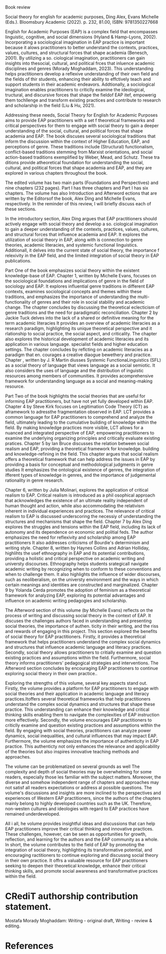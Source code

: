 Book review

Social theory for english for academic purposes, Ding Alex, Evans Michelle (Eds.). Bloomsbury Academic (2022). p. 232, 81.00, ISBN: 9781350227668

English for Academic Purposes (EAP) is a complex field that encompasses linguistic, cognitive, and social dimensions (Hyland & Hamp-Lyons, 2002). Incorporating a sociological imagination in EAP practice is important because it alows practitioners to better understand the contexts, practices, values, cultures, and structural forces that shape academia (Benesch, 2001). By utilizing a so. ciological imagination, practitioners can gain insights into thesocial, cultural, and political frces that inluence academic disciplines and genres (Morady Moghaddam, 2023). This understanding helps practitioners develop a reflexive understanding of their own field and the fields of thir students, enhancing their ability to effctively teach and support students in their academic endeavors. Addtionally, a sociological imagination enables practitioners to criticlly examine the ideological, tructural, and discursive forces that shape the fieldof EAP itef, empowerig them tochllenge and transform existing practices and contribute to research and scholarship in the field (Liu & Hu, 2021).

Addressing these needs, Social Theory for English for Academic Purposes aims to provide EAP practitioners with a set f theoretical frameworks and critical perspectives for them to engage with social theory to gain a deeper understanding of the social, cultural, and political forces that shape academia and EAP. The book discuses several sociological traditions that inform the discussion within the context of Higher Education, EAP, and perceptions of genre. These traditions include (Structural) functionalism, conflict-based traditions stemming from Marxist orientations, and social action-based traditions exemplified by Weber, Mead, and Schutz. These tra ditions provide atheoretical foundation for understanding the social, cultural, and political forces that shape academia and EAP, and they are explored in various chapters throughout the book.

The edited volume has two main parts (Foundations and Perspectives) and nine chapters (232 pages). Part I has three chapters and Part I has six chapters. The volume has also Introduction and Afterword ections that are written by the Editorsof the book, Alex Ding and Michelle Evans, respectively. In the reminder of this review, I will briefly discuss each of these sections.

In the introductory section, Alex Ding argues that EAP practitioners should actively engage with social theory and develop a so. ciological imagination to gain a deeper understanding of the contexts, practices, values, cultures, and structural forces that influence academia and EAP. It explores the utilization of social theory in EAP, along with is connection to genre theories, academic literacies, and systemic functional linguistics. Additionall, it delves into the current state of social theory, the importance f relexivity in the EAP field, and the limited integration of social theory in EAP publications.

Part One of the book emphasizes social theory within the existent knowledge-base of EAP. Chapter 1, written by Michelle Evans, focuses on the sociological foundations and implications of genre in the field of sociology and EAP. It explores influential genre traditions in different EAP contexts, examines sociological concepts and themes within these traditions, and emphasizes the importance of understanding the multi-functionality of genres and their role in social stability and academic change. The chapter concludes by discussing the theoretical eclecticism of genre traditions and the need for paradigmatic reconciliation. Chapter 2 by Jackie Tuck delves into the lack of a shared or definitive meaning for the term academic literacies It provides an overview of academic literacies as a research paradigm, highlighting its unique theoretical perspective and it rlationship to social practice, the social aspect, and criticality. The chapter also explores the historical development of academic literacies and its application in various language. specialist fields and higher education settings. The chapter concludes by reflcting on academic literacies as a paradigm that en. courages a creative diaogue bewethery and practice. Chapter , written by J. R Martin diusses Systemic FunctionaLinguistics (SFL) as a social theory of language that views language as a social semiotic. It also considers the uses of language and the distribution of inguistic resources among members of communities. It provides acomprehensive framework for understanding language as a social and meaning-making resource.

Part Two of the book highlights the social theories that are useful for informing EAP practitioners, but have not yet fully developed within EAP. Chapter 4 by Steve Kirk focuses on Legitimation Code Theory (CT) as aframework to adressthe fragmentation observed in EAP. LCT provides a common language for EAP practitioners to comprehend and analyze the field, ultimately leading to the cumulative building of knowledge within the field. By making knowledge practices more visible, LCT allows for a nuanced and integrated perspective of EAP, empowering practitioners to examine the underlying organizing principles and critically evaluate existing pratices. Chapter 5 by Ian Bruce discusses the relation between social realism and EAP, providing a theoretical framework for knowledge. building and knowledge-refining in the field. This chapter argues that social realism offers a theoretical framework that can help address the issues in EAP by providing a basis for conceptual and methodological judgments in genre studies It emphasizes the ontological existence of genres, the integration of ifferent types of knowledge in genres, and the importance of judgemental rationality in genre research.

Chapter 6, written by Julia Molinari, explores the application of critical realism to EAP. Critical realism is introduced as a phil osophical approach that acknowledges the existence of an ultimate reality independent of human thought and action, while also accommodating the relativism inherent in individual experiences and practices. The relevance of critical realism to EAP is discussed underscoring the necessiy of understanding the structures and mechanisms that shape the field. Chapter 7 by Alex Ding explores the struggles and tensions within the EAP field, including its lack of autonomy and its dependence on economic and politial feds. The author emphasizes the need for reflexivity and scholarship among EAP practitioners It also addresses criticisms of Bourdie's determinism and writing style. Chapter 8, written by Haynes Collins and Adrian Holliday, highlihts the usef ethnography in EAP and its potential contributions, providing a holistic and critical perspective on academic writing and universty discourses. Ethnography helps students srategicall navigate academic writing by recognizing when to conform to these conventions and when to challenge them. It also highlights the influence of wider discourses, such as neoliberalism, on the universty environment and the ways in which certain meanings and identities are constructed and marginalized. Chapter 9 by Yolanda Cerda promotes the adoption of feminism as a theoretical framework for analyzing EAP, exploring its potential advantages and influence on academic writing pedagogies and scholarship.

The Afterword section of this volume (by Michelle Evans) reflects on the process of writing and discussing social theory in the context of EAP. It discuses the challenges authors faced in understanding and presenting social theories, the importance of authen. ticity in their writing, and the riss and rewards of engaging in this project. This section explored the benefits of social theory for EAP practitioners. Firstly, it provides a theoretical framework that helps practitioners understand the complex social dynamics and structures that influence academic language and literacy practices. Secondly, social theory allows practitioners to critially examine and question existing practices and assumptions within the field. Furthermore, social theory informs practitioners' pedagogical strategies and interventions. The Afterword section concludes by encouraging EAP practitioners to continue exploring social theory in their own practice..

Exploring the strengths of this volume, several key aspects stand out. Firstly, the volume provides a platform for EAP practitioners to engage with social theories and their application in academic language and literacy practices.Itoffers several theoretical frameworks that help practitioners understand the complex social dynamics and structures that shape these practice. This understanding can enhance their knowledge and critical thinking skills enabling them to navigate the complexities of EAP instruction more effectively. Secondly, the volume encourages EAP practitioners to criticlly examine and question existing practices and assumptions within the field. By engaging with social theories, practitioners can analyze power dynamics, social inequalities, and cultural influences that may impact EAP. Furthermore, the volume emphasizes the importance of authenticity in EAP practice. This authenticty not only enhances the relevance and applicability of the theories but also inspires innovative teaching methods and approaches.

The volume can be problematized on several grounds as well The complexity and depth of social theories may be overwhelming for some readers, especially those les familiar with the subject matters. Moreover, the diverse and somehow independent range of chapters and approaches may not satisf all readers expectations or address al possible questions. The volume's discussions and insights are more inclined to the perspectives and experiences of Western EAP practitioners, since the authors of the chapters mainly belong to highly developed countries such as the UK. Therefore, non-westen cultures and ideologies with regard to EAP practices have remained underdeveloped.

All i all, he volume provides insightful ideas and discussions that can help EAP practitioners improve their critical thinking and innovative practices. These challenges, however, can be seen as opportunities for growth, reflection, and learning for the authors and the EAP community as a whole. In short, the volume contributes to the field of EAP by promoting the integration of social theory, highlighting its transformative potential, and encouraging ractitioners to continue exploring and discussng social theory in their own practice. It offrs a valuable resource for EAP practitioners seeking to deepen their theoretical knowledge, enhance their critical thinking skills, and promote social awareness and transformative practices within the field.

# CRediT authorship contribution statement.

Mostafa Morady Moghaddam: Writing - original draft, Writing - review & editing.

# References